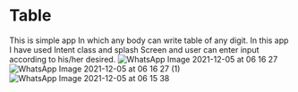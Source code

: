 # Table
This is simple app In which any body can write table of any digit. In this app I have  used Intent class and splash Screen and user can enter input according to his/her desired.
![WhatsApp Image 2021-12-05 at 06 16 27](https://user-images.githubusercontent.com/61380857/144850497-5cfc5b42-fefb-4427-86f6-8d0ef28c047d.jpeg)
![WhatsApp Image 2021-12-05 at 06 16 27 (1)](https://user-images.githubusercontent.com/61380857/144850590-0faf74ac-6c28-4deb-9630-87bc53dcde7f.jpeg)
![WhatsApp Image 2021-12-05 at 06 15 38](https://user-images.githubusercontent.com/61380857/144850644-43afc004-4108-4034-b57b-37d423b353f3.jpeg)
